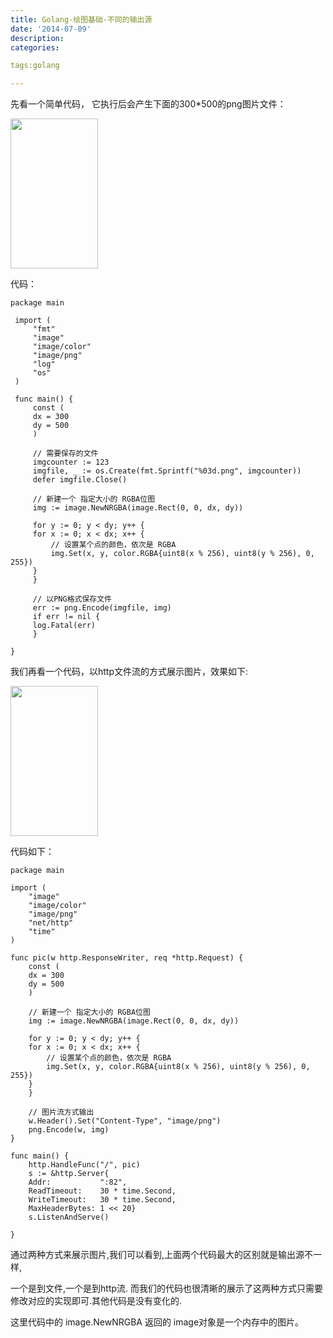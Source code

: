 ```yaml
---
title: Golang-绘图基础-不同的输出源
date: '2014-07-09'
description:
categories:

tags:golang

---
```


先看一个简单代码， 它执行后会产生下面的300*500的png图片文件：

<img src="{{urls.media}}/Golang-绘图基础-不同的输出源/1_0.jpg" alt="" width="140" height="240">

代码：

	package main
	 
	 import (
	     "fmt"
	     "image"
	     "image/color"
	     "image/png"
	     "log"
	     "os"
	 )
	 
	 func main() {
	     const (
		 dx = 300
		 dy = 500
	     )
	 
	     // 需要保存的文件
	     imgcounter := 123
	     imgfile, _ := os.Create(fmt.Sprintf("%03d.png", imgcounter))
	     defer imgfile.Close()
	 
	     // 新建一个 指定大小的 RGBA位图
	     img := image.NewNRGBA(image.Rect(0, 0, dx, dy))
	 
	     for y := 0; y < dy; y++ {
		 for x := 0; x < dx; x++ {
		     // 设置某个点的颜色，依次是 RGBA
		     img.Set(x, y, color.RGBA{uint8(x % 256), uint8(y % 256), 0, 255})
		 }
	     }
	 
	     // 以PNG格式保存文件
	     err := png.Encode(imgfile, img)
	     if err != nil {
		 log.Fatal(err)
	     }
	 
	}

我们再看一个代码，以http文件流的方式展示图片，效果如下:

<img src="{{urls.media}}/Golang-绘图基础-不同的输出源/2_0.jpg" alt="" width="140" height="240">

代码如下：

	package main

	import (
	    "image"
	    "image/color"
	    "image/png"
	    "net/http"
	    "time"
	)

	func pic(w http.ResponseWriter, req *http.Request) {
	    const (
		dx = 300
		dy = 500
	    )

	    // 新建一个 指定大小的 RGBA位图
	    img := image.NewNRGBA(image.Rect(0, 0, dx, dy))

	    for y := 0; y < dy; y++ {
		for x := 0; x < dx; x++ {
		    // 设置某个点的颜色，依次是 RGBA
		    img.Set(x, y, color.RGBA{uint8(x % 256), uint8(y % 256), 0, 255})
		}
	    }

	    // 图片流方式输出
	    w.Header().Set("Content-Type", "image/png")
	    png.Encode(w, img)
	}

	func main() {
	    http.HandleFunc("/", pic)
	    s := &http.Server{
		Addr:           ":82",
		ReadTimeout:    30 * time.Second,
		WriteTimeout:   30 * time.Second,
		MaxHeaderBytes: 1 << 20}
	    s.ListenAndServe()

	}

通过两种方式来展示图片,我们可以看到,上面两个代码最大的区别就是输出源不一样,

一个是到文件,一个是到http流. 而我们的代码也很清晰的展示了这两种方式只需要修改对应的实现即可.其他代码是没有变化的.

这里代码中的 image.NewNRGBA 返回的 image对象是一个内存中的图片。
